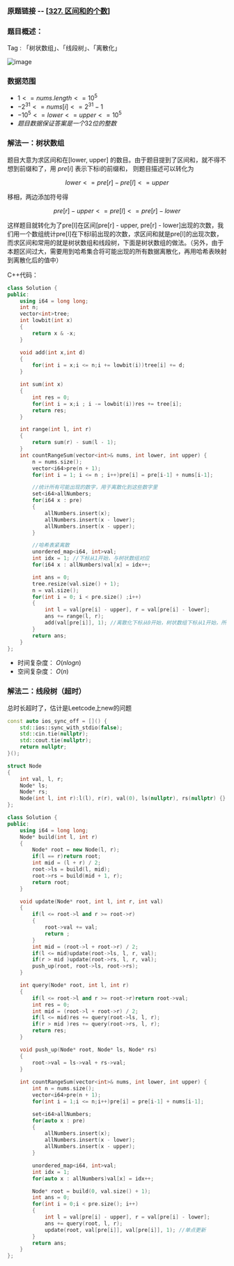 ### 原题链接 -- [[327. 区间和的个数](https://leetcode.cn/problems/count-of-range-sum/)]

### 题目概述：
Tag : 「树状数组」、「线段树」、「离散化」

![image](https://user-images.githubusercontent.com/99656524/236738297-5b90779e-3688-4d35-8ce3-92e2d05cb7d1.png)

### 数据范围
* $1 <= nums.length <= 10^5$
* $-2^31 <= nums[i] <= 2^31 - 1$
* $-10^5 <= lower <= upper <= 10^5$
* $题目数据保证答案是一个 32 位 的整数$

### 解法一：树状数组
题目大意为求区间和在[lower, upper] 的数目。由于题目提到了区间和，就不得不想到前缀和了，用 $pre[i]$ 表示下标i的前缀和， 则题目描述可以转化为

$$
lower <= pre[r] - pre[l] <= upper 
$$

移相，两边添加符号得

$$
pre[r] - upper <= pre[l] <= pre[r] - lower
$$

这样题目就转化为了pre[l]在区间[pre[r] - upper, pre[r] - lower]出现的次数，我们用一个数组统计pre[l]在下标l前出现的次数，求区间和就是pre[l]的出现次数，而求区间和常用的就是树状数组和线段树，下面是树状数组的做法。（另外，由于本题区间过大，需要用到哈希集合将可能出现的所有数据离散化，再用哈希表映射到离散化后的值中）

C++代码：
```cpp
class Solution {
public:
    using i64 = long long;
    int n;
    vector<int>tree;
    int lowbit(int x)
    {
        return x & -x;
    }

    void add(int x,int d)
    {
        for(int i = x;i <= n;i += lowbit(i))tree[i] += d;
    }

    int sum(int x)
    {
        int res = 0;
        for(int i = x;i ; i -= lowbit(i))res += tree[i];
        return res;        
    }

    int range(int l, int r)
    {
        return sum(r) - sum(l - 1);
    }
    int countRangeSum(vector<int>& nums, int lower, int upper) {
        n = nums.size();
        vector<i64>pre(n + 1);
        for(int i = 1; i <= n ; i++)pre[i] = pre[i-1] + nums[i-1];

        //统计所有可能出现的数字，用于离散化到这些数字里
        set<i64>allNumbers;
        for(i64 x : pre)
        {
            allNumbers.insert(x);
            allNumbers.insert(x - lower);
            allNumbers.insert(x - upper);
        }

        //哈希表紧离散
        unordered_map<i64, int>val;
        int idx = 1; //下标从1开始，与树状数组对应
        for(i64 x : allNumbers)val[x] = idx++;

        int ans = 0;
        tree.resize(val.size() + 1);
        n = val.size();
        for(int i = 0; i < pre.size() ;i++)
        {
            int l = val[pre[i] - upper], r = val[pre[i] - lower];
            ans += range(l, r);
            add(val[pre[i]], 1); //离散化下标从0开始，树状数组下标从1开始，所以要+1
        }
        return ans;
    }
};
```
* 时间复杂度： $O(nlogn)$ 
* 空间复杂度： $O(n)$

### 解法二：线段树（超时）
总时长超时了，估计是Leetcode上new的问题

```cpp
const auto ios_sync_off = []() {
    std::ios::sync_with_stdio(false);
    std::cin.tie(nullptr);
    std::cout.tie(nullptr);
    return nullptr;
}();

struct Node
{
    int val, l, r;
    Node* ls;
    Node* rs;
    Node(int l, int r):l(l), r(r), val(0), ls(nullptr), rs(nullptr) {} 
};

class Solution {
public:
    using i64 = long long;
    Node* build(int l, int r)
    {
        Node* root = new Node(l, r);
        if(l == r)return root;
        int mid = (l + r) / 2;
        root->ls = build(l, mid);
        root->rs = build(mid + 1, r);
        return root;
    }

    void update(Node* root, int l, int r, int val)
    {
        if(l <= root->l and r >= root->r)
        {
            root->val += val;
            return ;
        }
        int mid = (root->l + root->r) / 2;
        if(l <= mid)update(root->ls, l, r, val);
        if(r > mid )update(root->rs, l, r, val);
        push_up(root, root->ls, root->rs);
    }

    int query(Node* root, int l, int r)
    {
        if(l <= root->l and r >= root->r)return root->val;
        int res = 0;
        int mid = (root->l + root->r) / 2;
        if(l <= mid)res += query(root->ls, l, r);
        if(r > mid )res += query(root->rs, l, r);
        return res;
    }

    void push_up(Node* root, Node* ls, Node* rs)
    {
        root->val = ls->val + rs->val;
    }
    
    int countRangeSum(vector<int>& nums, int lower, int upper) {
        int n = nums.size();
        vector<i64>pre(n + 1);
        for(int i = 1;i <= n;i++)pre[i] = pre[i-1] + nums[i-1];

        set<i64>allNumbers;
        for(auto x : pre)
        {
            allNumbers.insert(x);
            allNumbers.insert(x - lower);
            allNumbers.insert(x - upper);
        }

        unordered_map<i64, int>val;
        int idx = 1;
        for(auto x : allNumbers)val[x] = idx++;

        Node* root = build(0, val.size() + 1);
        int ans = 0;
        for(int i = 0;i < pre.size(); i++)
        {
            int l = val[pre[i] - upper], r = val[pre[i] - lower];
            ans += query(root, l, r);
            update(root, val[pre[i]], val[pre[i]], 1); //单点更新
        }
        return ans;
    }
};
```
